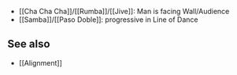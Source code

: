 - [[Cha Cha Cha]]/[[Rumba]]/[[Jive]]: Man is facing Wall/Audience
- [[Samba]]/[[Paso Doble]]: progressive in Line of Dance

## See also
- [[Alignment]]